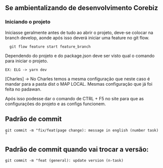 ## Se ambientalizando de desenvolvimento Corebiz

### Iniciando o projeto

Iniciasse geralmente antes de tudo ao abrir o projeto, deve-se colocar na branch develop, aonde após isso deverá iniciar uma feature no git flow.

````
  git flow feature start feature_branch
````

Dependendo do projeto e do package.json deve ser visto qual o comando para iniciar o projeto.

````
EX: ELG -> yarn dev
````

[Charles] -> No Charles temos a mesma configuração que neste caso é mandar para a pasta dist o MAP LOCAL. Mesmas configuração que já foi feita no padawan.

Após isso podesse dar o comando de CTRL + F5 no site para que as configurações do projeto e as configs funcionem.

## Padrão de commit

````
git commit -m "fix/feat(page change): message in english (number task) "
````

## Padrão de commit quando vai trocar a versão:

````
git commit -m "feat (general): update version (n-task)
````
